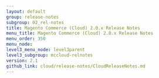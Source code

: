 ```yaml
---
layout: default
group: release-notes
subgroup: 02_rel-notes
title: Magento Commerce (Cloud) 2.0.x Release Notes
menu_title: Magento Commerce (Cloud) 2.0.x Release Notes
menu_order: 350
menu_node:
level3_menu_node: level3parent
level3_subgroup: mccloud-relnotes
version: 2.1
github_link: cloud/release-notes/CloudReleaseNotes.md
---
```

